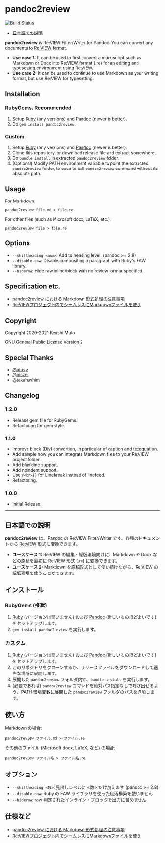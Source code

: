 # pandoc2review

[![Build Status](https://github.com/kmuto/pandoc2review/workflows/Pandoc/badge.svg)](https://github.com/kmuto/pandoc2review/actions)

- [日本語での説明](#日本語での説明)

**pandoc2review** is Re:VIEW Filter/Writer for Pandoc. You can convert any documents to [Re:VIEW](https://reviewml.org/) format.

- **Use case 1:** It can be used to first convert a manuscript such as Markdown or Docx into Re:VIEW format (.re) for an editing and typesetting environment using Re:VIEW.
- **Use case 2:** It can be used to continue to use Markdown as your writing format, but use Re:VIEW for typesetting.

## Installation

### RubyGems. Recommended
1. Setup [Ruby](https://www.ruby-lang.org/) (any versions) and [Pandoc](https://pandoc.org/) (newer is better).
2. Do `gem install pandoc2review`.

### Custom
1. Setup [Ruby](https://www.ruby-lang.org/) (any versions) and [Pandoc](https://pandoc.org/) (newer is better).
2. Clone this repository, or download release file and extract somewhere.
3. Do `bundle install` in extracted `pandoc2review` folder.
4. (Optional) Modify PATH environment variable to point the extracted `pandoc2review` folder, to ease to call `pandoc2review` command without its absolute path.

## Usage

For Markdown:

```
pandoc2review file.md > file.re
```

For other files (such as Microsoft docx, LaTeX, etc.):

```
pandoc2review file > file.re
```

## Options
- `--shiftheading <num>`: Add <num> to heading level. (pandoc >= 2.8)
- `--disable-eaw`: Disable compositing a paragraph with Ruby's EAW library.
- `--hideraw`: Hide raw inline/block with no review format specified.

## Specification etc.
- [pandoc2review における Markdown 形式処理の注意事項](markdown-format.ja.md)
- [Re:VIEWプロジェクト内でシームレスにMarkdownファイルを使う](samples/reviewsample/ch01.md)

## Copyright

Copyright 2020-2021 Kenshi Muto

GNU General Public License Version 2

## Special Thanks
- [@atusy](https://github.com/atusy)
- [@niszet](https://github.com/niszet)
- [@takahashim](https://github.com/takahashim)

## Changelog
### 1.2.0
- Release gem file for RubyGems.
- Refactoring for gem style.

### 1.1.0
- Improve block (Div) convertion, in particular of caption and texequation.
- Add sample how you can integrate Markdown files to your Re:VIEW project folder.
- Add blankline support.
- Add noindent support.
- Use `@<br>{}` for Linebreak instead of linefeed.
- Refactoring.

### 1.0.0
- Initial Release.

---
## 日本語での説明

**pandoc2review** は、Pandoc の Re:VIEW Filter/Writer です。各種のドキュメントから [Re:VIEW](https://reviewml.org/) 形式に変換できます。

- **ユースケース 1:** Re:VIEW の編集・組版環境向けに、Markdown や Docx などの原稿を最初に Re:VIEW 形式 (.re) に変換できます。
- **ユースケース 2:** Markdown を原稿形式として使い続けながら、Re:VIEW の組版環境を使うことができます。

## インストール
### RubyGems (推奨)
1. [Ruby](https://www.ruby-lang.org/) (バージョンは問いません) および [Pandoc](https://pandoc.org/) (新しいものほどよいです) をセットアップします。
2. `gem install pandoc2review` を実行します。

### カスタム
1. [Ruby](https://www.ruby-lang.org/) (バージョンは問いません) および [Pandoc](https://pandoc.org/) (新しいものほどよいです) をセットアップします。
2. このリポジトリをクローンするか、リリースファイルをダウンロードして適当な場所に展開します。
3. 展開した `pandoc2review` フォルダ内で、`bundle install` を実行します。
4. (必要であれば) `pandoc2review` コマンドを絶対パス指定なしで呼び出せるよう、PATH 環境変数に展開した `pandoc2review` フォルダのパスを追加します。

## 使い方

Markdown の場合:

```
pandoc2review ファイル.md > ファイル.re
```

その他のファイル (Microsoft docx, LaTeX, など) の場合:

```
pandoc2review ファイル名 > ファイル名.re
```

## オプション
- `--shiftheading <数>`: 見出しレベルに <数> だけ加えます (pandoc >= 2.8)
- `--disable-eaw`: Ruby の EAW ライブラリを使った段落構築を使いません
- `--hideraw`: raw 判定されたインライン・ブロックを出力に含めません

## 仕様など
- [pandoc2review における Markdown 形式処理の注意事項](markdown-format.ja.md)
- [Re:VIEWプロジェクト内でシームレスにMarkdownファイルを使う](samples/reviewsample/ch01.md)
